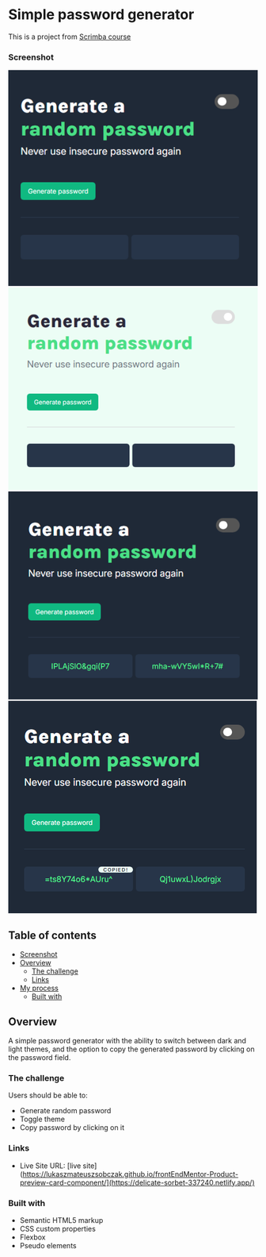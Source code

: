 # Simple password generator

This is a project from [Scrimba course](https://scrimba.com/frontend-path-c0j)
### Screenshot

![](./Screenshot_1.png)
![](./Screenshot_2.png)
![](./Screenshot_3.png)
![](./Screenshot_4.png)

## Table of contents

-   [Screenshot](#screenshot)
-   [Overview](#overview)
    -   [The challenge](#the-challenge)
    -   [Links](#links)
-   [My process](#my-process)
    -   [Built with](#built-with)

## Overview

A simple password generator with the ability to switch between dark and light themes, and the option to copy the generated password by clicking on the password field.

### The challenge

Users should be able to:

-   Generate random password
-   Toggle theme
-   Copy password by clicking on it


### Links

-   Live Site URL: [live site](https://lukaszmateuszsobczak.github.io/frontEndMentor-Product-preview-card-component/](https://delicate-sorbet-337240.netlify.app/)

### Built with

-   Semantic HTML5 markup
-   CSS custom properties
-   Flexbox
-   Pseudo elements

